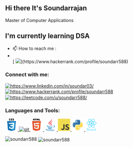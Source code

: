 ## Hi there It's Soundarrajan
Master of Computer Applications
## I'm currently learning DSA



- 📫 How to reach me :
- <br/>
  [ <img src="https://img.shields.io/badge/-Hackerrank-2EC866?style=for-the-badge&logo=HackerRank&logoColor=black">](https://www.hackerrank.com/profile/soundarr588)

<h3 align="left">Connect with me:</h3>
<p align="left">
<a href="https://linkedin.com/in/https://www.linkedin.com/in/soundar03/" target="blank"><img align="center" src="https://raw.githubusercontent.com/rahuldkjain/github-profile-readme-generator/master/src/images/icons/Social/linked-in-alt.svg" alt="https://www.linkedin.com/in/soundar03/" height="30" width="40" /></a>
<a href="https://www.hackerrank.com/https://www.hackerrank.com/profile/soundarr588" target="blank"><img align="center" src="https://raw.githubusercontent.com/rahuldkjain/github-profile-readme-generator/master/src/images/icons/Social/hackerrank.svg" alt="https://www.hackerrank.com/profile/soundarr588" height="30" width="40" /></a>
<a href="https://www.leetcode.com/https://leetcode.com/u/soundarr588/" target="blank"><img align="center" src="https://raw.githubusercontent.com/rahuldkjain/github-profile-readme-generator/master/src/images/icons/Social/leet-code.svg" alt="https://leetcode.com/u/soundarr588/" height="30" width="40" /></a>
</p>

<h3 align="left">Languages and Tools:</h3>
<p align="left"> <a href="https://www.w3schools.com/css/" target="_blank" rel="noreferrer"> <img src="https://raw.githubusercontent.com/devicons/devicon/master/icons/css3/css3-original-wordmark.svg" alt="css3" width="40" height="40"/> </a> <a href="https://git-scm.com/" target="_blank" rel="noreferrer"> <img src="https://www.vectorlogo.zone/logos/git-scm/git-scm-icon.svg" alt="git" width="40" height="40"/> </a> <a href="https://www.w3.org/html/" target="_blank" rel="noreferrer"> <img src="https://raw.githubusercontent.com/devicons/devicon/master/icons/html5/html5-original-wordmark.svg" alt="html5" width="40" height="40"/> </a> <a href="https://www.java.com" target="_blank" rel="noreferrer"> <img src="https://raw.githubusercontent.com/devicons/devicon/master/icons/java/java-original.svg" alt="java" width="40" height="40"/> </a> <a href="https://developer.mozilla.org/en-US/docs/Web/JavaScript" target="_blank" rel="noreferrer"> <img src="https://raw.githubusercontent.com/devicons/devicon/master/icons/javascript/javascript-original.svg" alt="javascript" width="40" height="40"/> </a> <a href="https://www.python.org" target="_blank" rel="noreferrer"> <img src="https://raw.githubusercontent.com/devicons/devicon/master/icons/python/python-original.svg" alt="python" width="40" height="40"/> </a> <a href="https://reactjs.org/" target="_blank" rel="noreferrer"> <img src="https://raw.githubusercontent.com/devicons/devicon/master/icons/react/react-original-wordmark.svg" alt="react" width="40" height="40"/> </a> </p>

<p><img align="left" src="https://github-readme-stats.vercel.app/api/top-langs?username=soundarr588&show_icons=true&locale=en&layout=compact" alt="soundarr588" /></p>

<p>&nbsp;<img align="center" src="https://github-readme-stats.vercel.app/api?username=soundarr588&show_icons=true&locale=en" alt="soundarr588" /></p>
